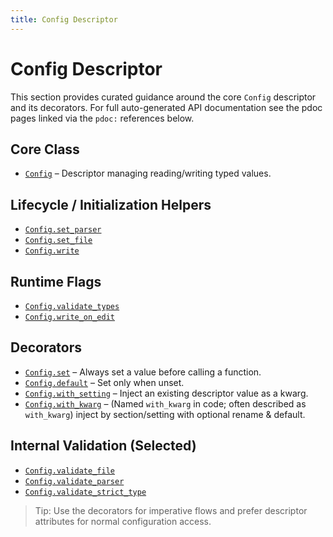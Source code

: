 ```yaml
---
title: Config Descriptor
---
```


# Config Descriptor

This section provides curated guidance around the core `Config` descriptor and its decorators. For full auto-generated API documentation see the pdoc pages linked via the `pdoc:` references below.

## Core Class

- [`Config`](pdoc:confkit.Config) – Descriptor managing reading/writing typed values.

## Lifecycle / Initialization Helpers

- [`Config.set_parser`](pdoc:confkit.Config.set_parser)
- [`Config.set_file`](pdoc:confkit.Config.set_file)
- [`Config.write`](pdoc:confkit.Config.write)

## Runtime Flags

- [`Config.validate_types`](pdoc:confkit.Config.validate_types)
- [`Config.write_on_edit`](pdoc:confkit.Config.write_on_edit)

## Decorators

- [`Config.set`](pdoc:confkit.Config.set) – Always set a value before calling a function.
- [`Config.default`](pdoc:confkit.Config.default) – Set only when unset.
- [`Config.with_setting`](pdoc:confkit.Config.with_setting) – Inject an existing descriptor value as a kwarg.
- [`Config.with_kwarg`](pdoc:confkit.Config.with_kwarg) – (Named `with_kwarg` in code; often described as `with_kwarg`) inject by section/setting with optional rename & default.

## Internal Validation (Selected)

- [`Config.validate_file`](pdoc:confkit.Config.validate_file)
- [`Config.validate_parser`](pdoc:confkit.Config.validate_parser)
- [`Config.validate_strict_type`](pdoc:confkit.Config.validate_strict_type)

> Tip: Use the decorators for imperative flows and prefer descriptor attributes for normal configuration access.
